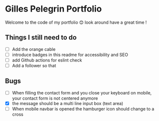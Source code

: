 # Gilles Pelegrin Portfolio

Welcome to the code of my portfolio 😊 
 look around have a great time !

## Things I still need to do
- [ ] Add the orange cable 
- [ ] introduce badges in this readme for accessibility and SEO
- [ ] add Github actions for eslint check
- [ ] Add a follower so that 

## Bugs
 - [ ] When filling the contact form and you close your keyboard on mobile, your contact form is not centered  anymore 
 - [x] the message should be a multi line input box (text area)
 - [ ] When mobile navbar is opened the hamburger icon should change to a cross